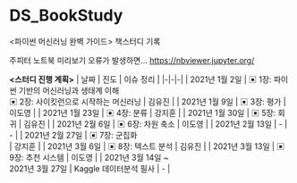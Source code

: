 # DS_BookStudy
&lt;파이썬 머신러닝 완벽 가이드> 책스터디 기록

주피터 노트북 미리보기 오류가 발생하면... https://nbviewer.jupyter.org/ 

**<스터디 진행 계획>** 
| 날짜 | 진도 | 이슈 정리 |
|-|-|-|
| 2021년 1월 2일  | ▣ 1장: 파이썬 기반의 머신러닝과 생태계 이해<br>▣ 2장: 사이킷런으로 시작하는 머신러닝 | 김유진 |
| 2021년 1월 9일  | ▣ 3장: 평가 | 이도영 |
| 2021년 1월 23일  | ▣ 4장: 분류 | 강지훈 |
| 2021년 1월 30일  | ▣ 5장: 회귀 | 김유진 |
| 2021년 2월 6일  | ▣ 6장: 차원 축소 | 이도영 |
| 2021년 2월 13일  | - | - |
| 2021년 2월 27일  | ▣ 7장: 군집화<br>  | 강지훈 |
| 2021년 3월 6일  | ▣ 8장: 텍스트 분석 | 김유진 |
| 2021년 3월 13일  | ▣ 9장: 추천 시스템 | 이도영 |
| 2021년 3월 14일 ~<br>2021년 3월 27일  | Kaggle 데이터분석 필사 | - |

